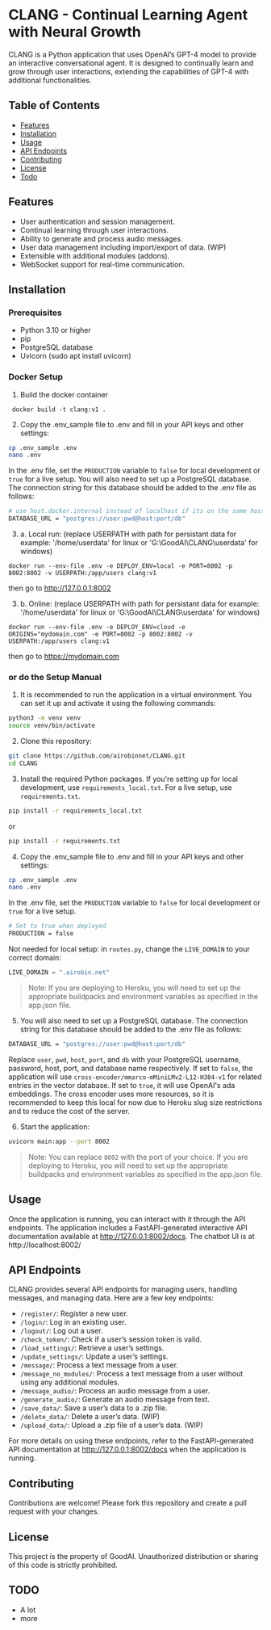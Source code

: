 # CLANG - Continual Learning Agent with Neural Growth

CLANG is a Python application that uses OpenAI’s GPT-4 model to provide an interactive conversational agent. It is designed to continually learn and grow through user interactions, extending the capabilities of GPT-4 with additional functionalities.

## Table of Contents
- [Features](#features)
- [Installation](#installation)
- [Usage](#usage)
- [API Endpoints](#api-endpoints)
- [Contributing](#contributing)
- [License](#license)
- [Todo](#todo)

## Features
- User authentication and session management.
- Continual learning through user interactions.
- Ability to generate and process audio messages.
- User data management including import/export of data. (WIP)
- Extensible with additional modules (addons).
- WebSocket support for real-time communication.

## Installation
### Prerequisites
- Python 3.10 or higher
- pip
- PostgreSQL database
- Uvicorn (sudo apt install uvicorn)

### Docker Setup
1. Build the docker container
```
 docker build -t clang:v1 .
```
2. Copy the .env_sample file to .env and fill in your API keys and other settings:
```bash
cp .env_sample .env
nano .env
```
In the .env file, set the `PRODUCTION` variable to `false` for local development or `true` for a live setup.
You will also need to set up a PostgreSQL database. The connection string for this database should be added to the .env file as follows:
```bash
# use host.docker.internal instead of localhost if its on the same host
DATABASE_URL = "postgres://user:pwd@host:port/db"
```

3. a. Local run: (replace USERPATH with path for persistant data for example: '/home/userdata' for linux or 'G:\GoodAI\CLANG\userdata\' for windows)
```
docker run --env-file .env -e DEPLOY_ENV=local -e PORT=8002 -p 8002:8002 -v USERPATH:/app/users clang:v1
```
then go to http://127.0.0.1:8002

3. b. Online: (replace USERPATH with path for persistant data for example: '/home/userdata' for linux or 'G:\GoodAI\CLANG\userdata\' for windows)
```
docker run --env-file .env -e DEPLOY_ENV=cloud -e ORIGINS="mydomain.com" -e PORT=8002 -p 8002:8002 -v USERPATH:/app/users clang:v1
```
then go to https://mydomain.com

### or do the Setup Manual
1. It is recommended to run the application in a virtual environment. You can set it up and activate it using the following commands:
```bash
python3 -m venv venv
source venv/bin/activate
```
2. Clone this repository:
```bash
git clone https://github.com/airobinnet/CLANG.git
cd CLANG
```
3. Install the required Python packages. If you're setting up for local development, use `requirements_local.txt`. For a live setup, use `requirements.txt`.
```bash
pip install -r requirements_local.txt
```
or
```bash
pip install -r requirements.txt
```
4. Copy the .env_sample file to .env and fill in your API keys and other settings:
```bash
cp .env_sample .env
nano .env
```
In the .env file, set the `PRODUCTION` variable to `false` for local development or `true` for a live setup.
```bash
# Set to true when deployed
PRODUCTION = false
```
Not needed for local setup: in `routes.py`, change the `LIVE_DOMAIN` to your correct domain:
```python
LIVE_DOMAIN = ".airobin.net"
```
> Note: If you are deploying to Heroku, you will need to set up the appropriate buildpacks and environment variables as specified in the app.json file.

5. You will also need to set up a PostgreSQL database. The connection string for this database should be added to the .env file as follows:
```bash
DATABASE_URL = "postgres://user:pwd@host:port/db"
```
Replace `user`, `pwd`, `host`, `port`, and `db` with your PostgreSQL username, password, host, port, and database name respectively.
If set to `false`, the application will use `cross-encoder/mmarco-mMiniLMv2-L12-H384-v1` for related entries in the vector database. If set to `true`, it will use OpenAI's ada embeddings. The cross encoder uses more resources, so it is recommended to keep this local for now due to Heroku slug size restrictions and to reduce the cost of the server.

6. Start the application:
```bash
uvicorn main:app --port 8002
```
> Note: You can replace `8002` with the port of your choice. If you are deploying to Heroku, you will need to set up the appropriate buildpacks and environment variables as specified in the app.json file.

## Usage
Once the application is running, you can interact with it through the API endpoints. The application includes a FastAPI-generated interactive API documentation available at http://127.0.0.1:8002/docs.
The chatbot UI is at http://localhost:8002/

## API Endpoints
CLANG provides several API endpoints for managing users, handling messages, and managing data. Here are a few key endpoints:

- `/register/`: Register a new user.
- `/login/`: Log in an existing user.
- `/logout/`: Log out a user.
- `/check_token/`: Check if a user’s session token is valid.
- `/load_settings/`: Retrieve a user’s settings.
- `/update_settings/`: Update a user’s settings.
- `/message/`: Process a text message from a user.
- `/message_no_modules/`: Process a text message from a user without using any additional modules.
- `/message_audio/`: Process an audio message from a user.
- `/generate_audio/`: Generate an audio message from text.
- `/save_data/`: Save a user’s data to a .zip file.
- `/delete_data/`: Delete a user’s data. (WIP)
- `/upload_data/`: Upload a .zip file of a user’s data. (WIP)

For more details on using these endpoints, refer to the FastAPI-generated API documentation at http://127.0.0.1:8002/docs when the application is running.

## Contributing
Contributions are welcome! Please fork this repository and create a pull request with your changes.

## License
This project is the property of GoodAI. Unauthorized distribution or sharing of this code is strictly prohibited.

## TODO
- A lot
- more
